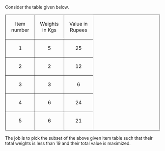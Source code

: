 Consider the table given below.

<table border="1" cellpadding="0" cellspacing="0">
<tbody>
<tr>
<td style="width:78px;height:32px;">
<p align="center">Item number</p>
</td>
<td style="width:78px;height:32px;">
<p align="center">Weights in Kgs</p>
</td>
<td style="width:78px;height:32px;">
<p align="center">Value in Rupees</p>
</td>
</tr>
<tr>
<td style="width:78px;height:30px;">
<p align="center">1</p>
</td>
<td style="width:78px;height:30px;">
<p align="center">5</p>
</td>
<td style="width:78px;height:30px;">
<p align="center">25</p>
</td>
</tr>
<tr>
<td style="width:78px;height:32px;">
<p align="center">2</p>
</td>
<td style="width:78px;height:32px;">
<p align="center">2</p>
</td>
<td style="width:78px;height:32px;">
<p align="center">12</p>
</td>
</tr>
<tr>
<td style="width:78px;height:30px;">
<p align="center">3</p>
</td>
<td style="width:78px;height:30px;">
<p align="center">3</p>
</td>
<td style="width:78px;height:30px;">
<p align="center">6</p>
</td>
</tr>
<tr>
<td style="width:78px;height:32px;">
<p align="center">4</p>
</td>
<td style="width:78px;height:32px;">
<p align="center">6</p>
</td>
<td style="width:78px;height:32px;">
<p align="center">24</p>
</td>
</tr>
<tr>
<td style="width:78px;height:32px;">
<p align="center">5</p>
</td>
<td style="width:78px;height:32px;">
<p align="center">6</p>
</td>
<td style="width:78px;height:32px;">
<p align="center">21</p>
</td>
</tr>
</tbody>
</table>


<p>The job is to pick the subset of the above given item table such that their total weights is less than 19 and their total value is maximized.